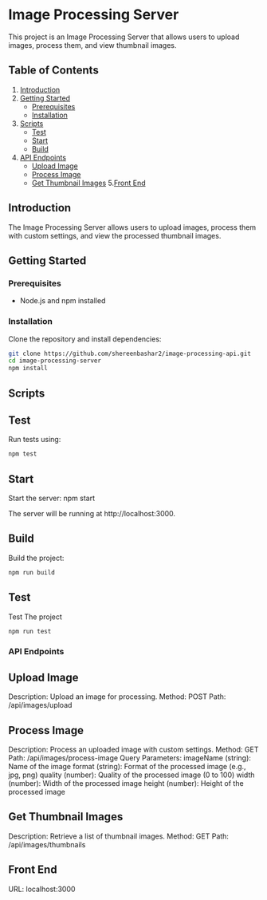 # Image Processing Server

This project is an Image Processing Server that allows users to upload images, process them, and view thumbnail images.

## Table of Contents

1. [Introduction](#introduction)
2. [Getting Started](#getting-started)
    - [Prerequisites](#prerequisites)
    - [Installation](#installation)
3. [Scripts](#scripts)
    - [Test](#test)
    - [Start](#start)
    - [Build](#build)
4. [API Endpoints](#api-endpoints)
    - [Upload Image](#upload-image)
    - [Process Image](#process-image)
    - [Get Thumbnail Images](#get-thumbnail-images)
5.[Front End](#Front-End)
## Introduction

The Image Processing Server allows users to upload images, process them with custom settings, and view the processed thumbnail images.

## Getting Started

### Prerequisites

- Node.js and npm installed

### Installation

Clone the repository and install dependencies:

```bash
git clone https://github.com/shereenbashar2/image-processing-api.git
cd image-processing-server
npm install
```
## Scripts

## Test
Run tests using:
```bash
npm test
```

## Start
Start the server:
npm start

The server will be running at http://localhost:3000.


## Build
Build the project:
```bash
npm run build
```


## Test
Test The project
```bash
npm run test
```


### API Endpoints

## Upload Image
Description: Upload an image for processing.
Method: POST
Path: /api/images/upload

## Process Image
Description: Process an uploaded image with custom settings.
Method: GET
Path: /api/images/process-image
Query Parameters:
imageName (string): Name of the image
format (string): Format of the processed image (e.g., jpg, png)
quality (number): Quality of the processed image (0 to 100)
width (number): Width of the processed image
height (number): Height of the processed image

## Get Thumbnail Images
Description: Retrieve a list of thumbnail images.
Method: GET
Path: /api/images/thumbnails


## Front End
URL: localhost:3000
